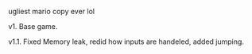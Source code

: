 ugliest mario copy ever lol

v1. Base game.

v1.1. Fixed Memory leak, redid how inputs are handeled, added jumping.
